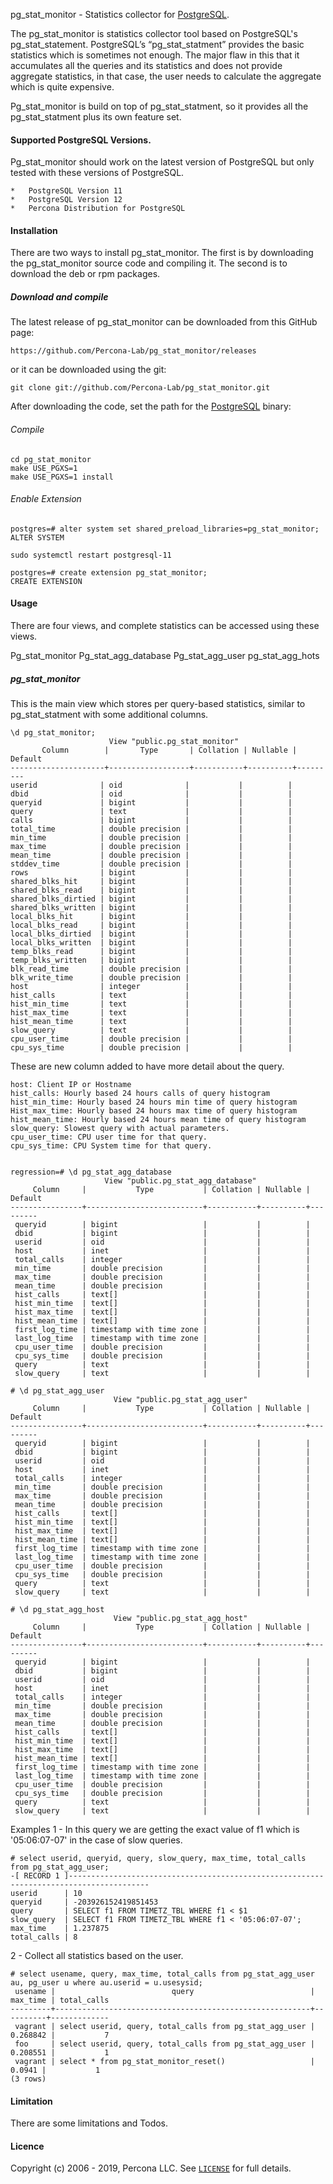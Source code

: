 pg_stat_monitor - Statistics collector for [PostgreSQL][1].

The pg_stat_monitor is statistics collector tool based on PostgreSQL's pg_stat_statement. PostgreSQL’s “pg_stat_statment” provides the basic statistics which is sometimes not enough. The major flaw in this that it accumulates all the queries and its statistics and does not provide aggregate statistics, in that case, the user needs to calculate the aggregate which is quite expensive.

Pg_stat_monitor is build on top of pg_stat_statment, so it provides all the pg_stat_statment plus its own feature set. 
  
#### Supported PostgreSQL Versions.
Pg_stat_monitor should work on the latest version of PostgreSQL but only tested with these versions of PostgreSQL.

    *   PostgreSQL Version 11
    *   PostgreSQL Version 12
    *   Percona Distribution for PostgreSQL

#### Installation
There are two ways to install pg_stat_monitor. The first is by downloading the pg_stat_monitor source code and compiling it. The second is to download the deb or rpm packages.

##### Download and compile
The latest release of pg_stat_monitor can be downloaded from this GitHub page:

    https://github.com/Percona-Lab/pg_stat_monitor/releases
    
or it can be downloaded using the git:

    git clone git://github.com/Percona-Lab/pg_stat_monitor.git
    
After downloading the code, set the path for the [PostgreSQL][1] binary:

###### Compile
    cd pg_stat_monitor
    make USE_PGXS=1
    make USE_PGXS=1 install

###### Enable Extension
    postgres=# alter system set shared_preload_libraries=pg_stat_monitor;
    ALTER SYSTEM

    sudo systemctl restart postgresql-11

    postgres=# create extension pg_stat_monitor;
    CREATE EXTENSION


#### Usage
There are four views, and complete statistics can be accessed using these views.

  Pg_stat_monitor
  Pg_stat_agg_database
  Pg_stat_agg_user
  pg_stat_agg_hots

##### pg_stat_monitor
This is the main view which stores per query-based statistics, similar to pg_stat_statment with some additional columns.

    \d pg_stat_monitor;
                          View "public.pg_stat_monitor"
           Column        |       Type       | Collation | Nullable | Default 
    ---------------------+------------------+-----------+----------+---------
    userid              | oid              |           |          | 
    dbid                | oid              |           |          | 
    queryid             | bigint           |           |          | 
    query               | text             |           |          | 
    calls               | bigint           |           |          | 
    total_time          | double precision |           |          | 
    min_time            | double precision |           |          | 
    max_time            | double precision |           |          | 
    mean_time           | double precision |           |          | 
    stddev_time         | double precision |           |          | 
    rows                | bigint           |           |          | 
    shared_blks_hit     | bigint           |           |          | 
    shared_blks_read    | bigint           |           |          | 
    shared_blks_dirtied | bigint           |           |          | 
    shared_blks_written | bigint           |           |          | 
    local_blks_hit      | bigint           |           |          | 
    local_blks_read     | bigint           |           |          | 
    local_blks_dirtied  | bigint           |           |          | 
    local_blks_written  | bigint           |           |          | 
    temp_blks_read      | bigint           |           |          | 
    temp_blks_written   | bigint           |           |          | 
    blk_read_time       | double precision |           |          | 
    blk_write_time      | double precision |           |          | 
    host                | integer          |           |          | 
    hist_calls          | text             |           |          | 
    hist_min_time       | text             |           |          | 
    hist_max_time       | text             |           |          | 
    hist_mean_time      | text             |           |          | 
    slow_query          | text             |           |          | 
    cpu_user_time       | double precision |           |          | 
    cpu_sys_time        | double precision |           |          | 
    

These are new column added to have more detail about the query.
    
    host: Client IP or Hostname
    hist_calls: Hourly based 24 hours calls of query histogram
    hist_min_time: Hourly based 24 hours min time of query histogram
    Hist_max_time: Hourly based 24 hours max time of query histogram
    hist_mean_time: Hourly based 24 hours mean time of query histogram
    slow_query: Slowest query with actual parameters.
    cpu_user_time: CPU user time for that query.
    cpu_sys_time: CPU System time for that query.


    regression=# \d pg_stat_agg_database 
                         View "public.pg_stat_agg_database"
         Column     |           Type           | Collation | Nullable | Default 
    ----------------+--------------------------+-----------+----------+---------
     queryid        | bigint                   |           |          | 
     dbid           | bigint                   |           |          | 
     userid         | oid                      |           |          | 
     host           | inet                     |           |          | 
     total_calls    | integer                  |           |          | 
     min_time       | double precision         |           |          | 
     max_time       | double precision         |           |          | 
     mean_time      | double precision         |           |          | 
     hist_calls     | text[]                   |           |          | 
     hist_min_time  | text[]                   |           |          | 
     hist_max_time  | text[]                   |           |          | 
     hist_mean_time | text[]                   |           |          | 
     first_log_time | timestamp with time zone |           |          | 
     last_log_time  | timestamp with time zone |           |          | 
     cpu_user_time  | double precision         |           |          | 
     cpu_sys_time   | double precision         |           |          | 
     query          | text                     |           |          | 
     slow_query     | text                     |           |          | 
    
    # \d pg_stat_agg_user
                           View "public.pg_stat_agg_user"
         Column     |           Type           | Collation | Nullable | Default 
    ----------------+--------------------------+-----------+----------+---------
     queryid        | bigint                   |           |          | 
     dbid           | bigint                   |           |          | 
     userid         | oid                      |           |          | 
     host           | inet                     |           |          | 
     total_calls    | integer                  |           |          | 
     min_time       | double precision         |           |          | 
     max_time       | double precision         |           |          | 
     mean_time      | double precision         |           |          | 
     hist_calls     | text[]                   |           |          | 
     hist_min_time  | text[]                   |           |          | 
     hist_max_time  | text[]                   |           |          | 
     hist_mean_time | text[]                   |           |          | 
     first_log_time | timestamp with time zone |           |          | 
     last_log_time  | timestamp with time zone |           |          | 
     cpu_user_time  | double precision         |           |          | 
     cpu_sys_time   | double precision         |           |          | 
     query          | text                     |           |          | 
     slow_query     | text                     |           |          | 

    # \d pg_stat_agg_host
                           View "public.pg_stat_agg_host"
         Column     |           Type           | Collation | Nullable | Default 
    ----------------+--------------------------+-----------+----------+---------
     queryid        | bigint                   |           |          | 
     dbid           | bigint                   |           |          | 
     userid         | oid                      |           |          | 
     host           | inet                     |           |          | 
     total_calls    | integer                  |           |          | 
     min_time       | double precision         |           |          | 
     max_time       | double precision         |           |          | 
     mean_time      | double precision         |           |          | 
     hist_calls     | text[]                   |           |          | 
     hist_min_time  | text[]                   |           |          | 
     hist_max_time  | text[]                   |           |          | 
     hist_mean_time | text[]                   |           |          | 
     first_log_time | timestamp with time zone |           |          | 
     last_log_time  | timestamp with time zone |           |          | 
     cpu_user_time  | double precision         |           |          | 
     cpu_sys_time   | double precision         |           |          | 
     query          | text                     |           |          | 
     slow_query     | text                     |           |          |    

Examples
1 - In this query we are getting the exact value of f1 which is '05:06:07-07' in the case of slow queries.
 
    # select userid, queryid, query, slow_query, max_time, total_calls from pg_stat_agg_user; 
    -[ RECORD 1 ]----------------------------------------------------------------------------------------
    userid      | 10
    queryid     | -203926152419851453
    query       | SELECT f1 FROM TIMETZ_TBL WHERE f1 < $1
    slow_query  | SELECT f1 FROM TIMETZ_TBL WHERE f1 < '05:06:07-07';
    max_time    | 1.237875
    total_calls | 8

2 - Collect all statistics based on the user.

    # select usename, query, max_time, total_calls from pg_stat_agg_user au, pg_user u where au.userid = u.usesysid; 
     usename |                          query                          | max_time | total_calls 
    ---------+---------------------------------------------------------+----------+-------------
     vagrant | select userid, query, total_calls from pg_stat_agg_user | 0.268842 |           7
     foo     | select userid, query, total_calls from pg_stat_agg_user | 0.208551 |           1
     vagrant | select * from pg_stat_monitor_reset()                   |   0.0941 |           1
    (3 rows) 


#### Limitation
There are some limitations and Todos. 

#### Licence
Copyright (c) 2006 - 2019, Percona LLC.
See [`LICENSE`][2] for full details.

[1]: https://www.postgresql.org/
[2]: https://github.com/Percona-Lab/pg_stat_monitor/blob/master/LICENSE
[3]: https://github.com/Percona-Lab/pg_stat_monitor/issues/new
[4]: CONTRIBUTING.md
